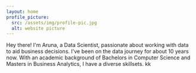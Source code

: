 ```yaml
---
layout: home
profile_picture:
  src: /assets/img/profile-pic.jpg
  alt: website picture
---
```


<p>
  Hey there! I'm Aruna, a Data Scientist, passionate about working with data to aid business decisions. I've been on the data journey for about 10 years now. With an academic background of Bachelors in Computer Science and Masters in Business Analytics, I have a diverse skillsets.
  kk
</p>

